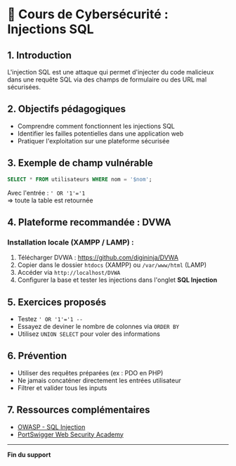 
# 🔐 Cours de Cybersécurité : Injections SQL

## 1. Introduction

L'injection SQL est une attaque qui permet d'injecter du code malicieux dans une requête SQL via des champs de formulaire ou des URL mal sécurisées.

## 2. Objectifs pédagogiques

- Comprendre comment fonctionnent les injections SQL
- Identifier les failles potentielles dans une application web
- Pratiquer l'exploitation sur une plateforme sécurisée

## 3. Exemple de champ vulnérable

```sql
SELECT * FROM utilisateurs WHERE nom = '$nom';
```

Avec l'entrée : `' OR '1'='1`  
=> toute la table est retournée

## 4. Plateforme recommandée : DVWA

### Installation locale (XAMPP / LAMP) :

1. Télécharger DVWA : https://github.com/digininja/DVWA
2. Copier dans le dossier `htdocs` (XAMPP) ou `/var/www/html` (LAMP)
3. Accéder via `http://localhost/DVWA`
4. Configurer la base et tester les injections dans l'onglet **SQL Injection**

## 5. Exercices proposés

- Testez `' OR '1'='1 --`
- Essayez de deviner le nombre de colonnes via `ORDER BY`
- Utilisez `UNION SELECT` pour voler des informations

## 6. Prévention

- Utiliser des requêtes préparées (ex : PDO en PHP)
- Ne jamais concaténer directement les entrées utilisateur
- Filtrer et valider tous les inputs

## 7. Ressources complémentaires

- [OWASP - SQL Injection](https://owasp.org/www-community/attacks/SQL_Injection)
- [PortSwigger Web Security Academy](https://portswigger.net/web-security/sql-injection)

---

**Fin du support**
